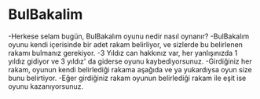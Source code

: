 # BulBakalim
-Herkese selam bugün, BulBakalım oyunu nedir nasıl oynanır?
-BulBakalım oyunu kendi içerisinde bir adet rakam belirliyor, ve sizlerde bu belirlenen rakamı bulmanız gerekiyor.
-3 Yıldız can hakkınız var, her yanlışınızda 1 yıldız gidiyor ve 3 yıldız' da giderse oyunu kaybediyorsunuz.
-Girdiğiniz her rakam, oyunun kendi belirlediği rakama aşağıda ve ya yukardıysa oyun size bunu belirtiyor.
-Eğer girdiğiniz rakam oyunun belirlediği rakam ile eşit ise oyunu kazanıyorsunuz.
